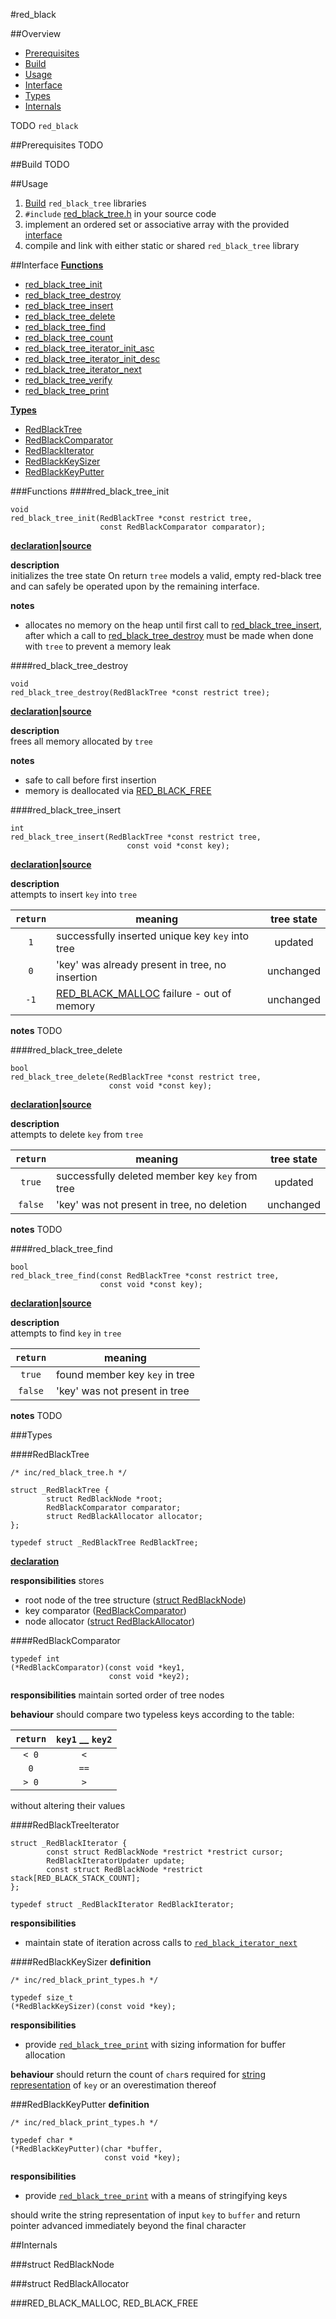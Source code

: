 #red_black



##Overview
- [Prerequisites](#prerequisites)
- [Build](#build)
- [Usage](#usage)
- [Interface](#interface)
- [Types](#types)
- [Internals](#internals)

TODO `red_black`



##Prerequisites
TODO



##Build
TODO



##Usage
1. [Build](#build) `red_black_tree` libraries
2. `#include` [red_black_tree.h](inc/red_black_tree.h) in your source code
3. implement an ordered set or associative array with the provided [interface](#interface)
4. compile and link with either static or shared `red_black_tree` library



##Interface
**[Functions](#functions)**
- [red_black_tree_init](#red_black_tree_init)
- [red_black_tree_destroy](#red_black_tree_destroy)
- [red_black_tree_insert](#red_black_tree_insert)
- [red_black_tree_delete](#red_black_tree_delete)
- [red_black_tree_find](#red_black_tree_find)
- [red_black_tree_count](#red_black_tree_count)
- [red_black_tree_iterator_init_asc](#red_black_tree_iterator_init_asc)
- [red_black_tree_iterator_init_desc](#red_black_tree_iterator_init_desc)
- [red_black_tree_iterator_next](#red_black_tree_iterator_next)
- [red_black_tree_verify](#red_black_tree_verify)
- [red_black_tree_print](#red_black_tree_print)

**[Types](#types)**
- [RedBlackTree](#redblacktree)
- [RedBlackComparator](#redblackcomparator)
- [RedBlackIterator](#redblackiterator)
- [RedBlackKeySizer](#redblackkeysizer)
- [RedBlackKeyPutter](#redblackkeyputter)



###Functions
####red_black_tree_init
```
void
red_black_tree_init(RedBlackTree *const restrict tree,
                    const RedBlackComparator comparator);
```
**[declaration](inc/red_black_tree.h#L27-L29)|[source](src/red_black_tree.c#L10-L18)**

**description**  
initializes the tree state
On return `tree` models a valid, empty red-black tree and can safely be operated upon by the remaining interface.

**notes**
- allocates no memory on the heap until first call to [red_black_tree_insert](#red_black_tree_insert), after which a call to [red_black_tree_destroy](#red_black_tree_destroy) must be made when done with `tree` to prevent a memory leak


####red_black_tree_destroy
```
void
red_black_tree_destroy(RedBlackTree *const restrict tree);
```
**[declaration](#inc/red_black_tree.h#L31-L32)|[source](#src/red_black_tree.c#L20-L24)**

**description**  
frees all memory allocated by `tree`

**notes**
- safe to call before first insertion
- memory is deallocated via [RED_BLACK_FREE](#red_black_malloc/red_black_free)


####red_black_tree_insert
```
int
red_black_tree_insert(RedBlackTree *const restrict tree,
		                  const void *const key);
```
**[declaration](#inc/red_black_tree.h#L34-L36)|[source](#src/red_black_tree.c#L26-L42)**

**description**  
attempts to insert `key` into `tree`

| `return` |                                   meaning                                    | tree state |
| :------: | ---------------------------------------------------------------------------- | :--------: |
|    `1`   | successfully inserted unique key `key` into tree                             |  updated   |
|    `0`   | 'key' was already present in tree, no insertion                              | unchanged  |
|   `-1`   | [RED_BLACK_MALLOC](#red_black_malloc/red_black_free) failure - out of memory | unchanged  |

**notes**
TODO


####red_black_tree_delete
```
bool
red_black_tree_delete(RedBlackTree *const restrict tree,
                      const void *const key);
```
**[declaration](#inc/red_black_tree.h#L38-L40)|[source](#src/red_black_tree.c#L44-L60)**

**description**  
attempts to delete `key` from `tree`

| `return` |                     meaning                     | tree state |
| :------: | ----------------------------------------------- | :--------: |
|  `true`  | successfully deleted member key `key` from tree |  updated   |
| `false`  | 'key' was not present in tree, no deletion      | unchanged  |

**notes**
TODO


####red_black_tree_find
```
bool
red_black_tree_find(const RedBlackTree *const restrict tree,
                    const void *const key);
```
**[declaration](#inc/red_black_tree.h#L42-L44)|[source](#src/red_black_tree.c#L62-L69)**

**description**  
attempts to find `key` in `tree`

| `return` |            meaning             |
| :------: | ------------------------------ |
|  `true`  | found member key `key` in tree |
| `false`  | 'key' was not present in tree  |

**notes**
TODO


###Types

####RedBlackTree
```
/* inc/red_black_tree.h */

struct _RedBlackTree {
        struct RedBlackNode *root;
        RedBlackComparator comparator;
        struct RedBlackAllocator allocator;
};

typedef struct _RedBlackTree RedBlackTree;
```
**[declaration](#inc/red_black_tree.h#L14-L20)**

**responsibilities**
stores
- root node of the tree structure ([struct RedBlackNode](#struct-redblacknode))
- key comparator ([RedBlackComparator](#redblackcomparator))
- node allocator ([struct RedBlackAllocator](#struct-redblackallocator))


####RedBlackComparator
```
typedef int
(*RedBlackComparator)(const void *key1,
                      const void *key2);
```
**responsibilities**
maintain sorted order of tree nodes


**behaviour**
should compare two typeless keys according to the table:

| `return` | `key1` **__** `key2` |
| :------: | :------------------: |
|  `< 0`   |         `<`          |
|    `0`   |         `==`         |
|  `> 0`   |         `>`          |

without altering their values


####RedBlackTreeIterator
```
struct _RedBlackIterator {
        const struct RedBlackNode *restrict *restrict cursor;
        RedBlackIteratorUpdater update;
        const struct RedBlackNode *restrict stack[RED_BLACK_STACK_COUNT];
};

typedef struct _RedBlackIterator RedBlackIterator;
```

**responsibilities**
- maintain state of iteration across calls to [`red_black_iterator_next`](#red_black_iterator_next)


####RedBlackKeySizer
**definition**
```
/* inc/red_black_print_types.h */

typedef size_t
(*RedBlackKeySizer)(const void *key);
```

**responsibilities**
- provide [`red_black_tree_print`](#red_black_tree_print) with sizing information for buffer allocation

**behaviour**
should return the count of `char`s required for [string representation](#redblackkeyputter) of `key` or an overestimation thereof


###RedBlackKeyPutter
**definition**
```
/* inc/red_black_print_types.h */

typedef char *
(*RedBlackKeyPutter)(char *buffer,
                     const void *key);
```
**responsibilities**
- provide [`red_black_tree_print`](#red_black_tree_print) with a means of stringifying keys

should write the string representation of input `key` to `buffer` and return pointer advanced immediately beyond the final character



##Internals

###struct RedBlackNode

###struct RedBlackAllocator


###RED_BLACK_MALLOC, RED_BLACK_FREE
